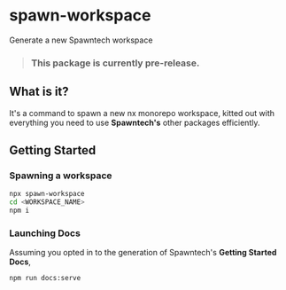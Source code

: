 # spawn-workspace

Generate a new Spawntech workspace

> ### This package is currently pre-release.

## What is it?

It's a command to spawn a new nx monorepo workspace, kitted out with everything you need to use **Spawntech's** other packages efficiently.

## Getting Started

### Spawning a workspace

```bash
npx spawn-workspace
cd <WORKSPACE_NAME>
npm i
```

### Launching Docs

Assuming you opted in to the generation of Spawntech's **Getting Started Docs**,

```bash
npm run docs:serve
```
